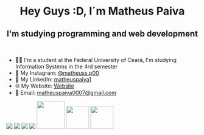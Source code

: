<h1 align="center"> Hey Guys :D, I´m Matheus Paiva </h1>
<h2 align="center"> I'm studying programming and web development </h2>
<br>


<ul>
<li> 👨‍💻 I'm a student at the Federal University of Ceará, I'm studying Information Systems in the 4rd semester  </b>
<li> 📸 My Instagram: <a href = "https://www.instagram.com/matheuss.p00/"> @matheuss.p00 </a>
<li> 🪪 My LinkedIn: <a href = "https://www.linkedin.com/in/matheus-paiva-51b1751b1/"> matheuspaiva1 </a>
<li> 🌐 My Website: <a href = "https://portfolio-dev-chi.vercel.app/">Website</a>
<li> 📩 Email: <a href = "matheuspaiva0007@gmail.com"> matheuspaiva0007@gmail.com </a>


</ul>

 <img src="https://img.shields.io/badge/javascript%20-%23323330.svg?&style=for-the-badge&logo=javascript&logoColor=%23F7DF1E"> <img src="https://img.shields.io/badge/react%20-%23323330.svg?&style=for-the-badge&logo=react&logoColor=%fffff"> <img src="https://img.shields.io/badge/Angular%20-%23323330.svg?&style=for-the-badge&logo=angular&logoColor=%FF4500"> <img src="https://img.shields.io/badge/node JS%20-%23323330.svg?&style=for-the-badge&logo=javascript&logoColor=%fffff"> <img src="https://img.shields.io/badge/html-%23239120.svg?&style=flat-square&logo=html5&logoColor=white" width="73px"> <img src="https://img.shields.io/badge/css-%23239120.svg?&style=flat-square&logo=css3&logoColor=white" width="60px"> <img src="https://img.shields.io/badge/asp.net%20-%23323330.svg?&style=for-the-badge&logo=.net&logoColor=%fffff" width="60px"> 
